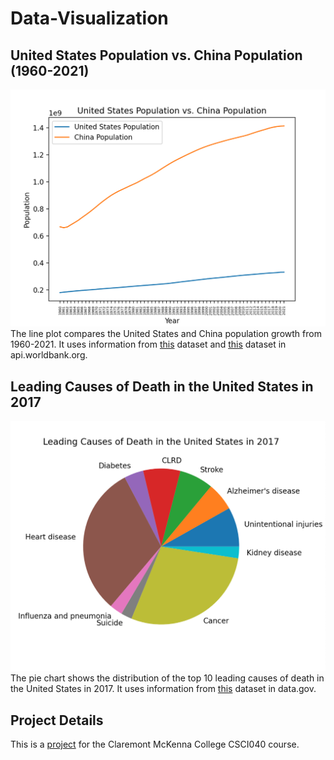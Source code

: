 # Data-Visualization



## United States Population vs. China Population (1960-2021)
![Figure 1](https://github.com/Stephanie-Espinoza/Data-Visualization/blob/main/Figure_1.png)
The line plot compares the United States and China population growth from 1960-2021. It uses information from [this](http://api.worldbank.org/v2/countries/CHN/indicators/SP.POP.TOTL?per_page=5000&format=json) dataset and [this](http://api.worldbank.org/v2/countries/USA/indicators/SP.POP.TOTL?per_page=5000&format=json) dataset in api.worldbank.org.


## Leading Causes of Death in the United States in 2017
![Figure 2](https://github.com/Stephanie-Espinoza/Data-Visualization/blob/main/Figure_2.png)
The pie chart shows the distribution of the top 10 leading causes of death in the United States in 2017. It uses information from [this](https://catalog.data.gov/dataset/nchs-leading-causes-of-death-united-states) dataset in data.gov.

## Project Details 
This is a [project](https://github.com/mikeizbicki/cmc-csci040/tree/2022fall/project_02) for the Claremont McKenna College CSCI040 course. 
